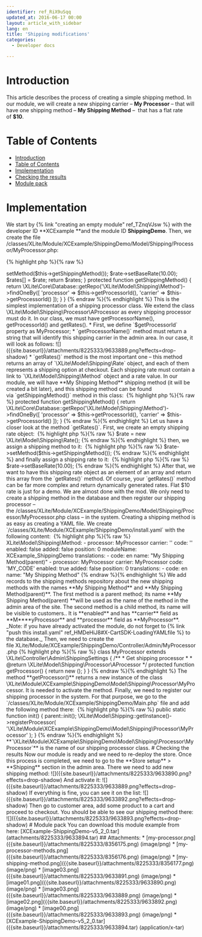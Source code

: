 ```yaml
---
identifier: ref_RiX9uSqq
updated_at: 2016-06-17 00:00
layout: article_with_sidebar
lang: en
title: 'Shipping modifications'
categories:
  - Developer docs

---
```



# Introduction

This article describes the process of creating a simple shipping method. In our module, we will create a new shipping carrier – **My Processor** – that will have one shipping method – **My Shipping Method** –  that has a flat rate of **$10**.

# Table of Contents

*   [Introduction](#introduction)
*   [Table of Contents](#table-of-contents)
*   [Implementation](#implementation)
*   [Checking the results](#checking-the-results)
*   [Module pack](#module-pack)

# Implementation

We start by {% link "creating an empty module" ref_TZnqVJsw %} with the developer ID **XCExample **and the module ID **ShippingDemo**. Then, we create the file  
<X-Cart>/classes/XLite/Module/XCExample/ShippingDemo/Model/Shipping/Processor/MyProcessor.php: 

{% highlight php %}{% raw %}
<?php

namespace XLite\Module\XCExample\ShippingDemo\Model\Shipping\Processor;

class MyProcessor extends \XLite\Model\Shipping\Processor\AProcessor
{
   /**
    * Returns processor Id
    *
    * @return string
    */
   public function getProcessorId()
   {
       return 'MyProcessor';
   }

   /**
    * Returns url for sign up
    *
    * @return string
    */
   public function getSettingsURL()
   {
       return \XLite\Module\XCExample\ShippingDemo\Main::getSettingsForm();
   }

   /**
    * Returns processor name
    *
    * @return string
    */
   public function getProcessorName()
   {
       return 'My Processor';
   }

   public function getRates($data, $ignoreCache)
   {
       $rates = array();

       $rate = new \XLite\Model\Shipping\Rate();
       $rate->setMethod($this->getShippingMethod());
       $rate->setBaseRate(10.00);

       $rates[] = $rate;

       return $rates;
   }

   protected function getShippingMethod()
   {
       return \XLite\Core\Database::getRepo('\XLite\Model\Shipping\Method')->findOneBy([
           'processor' => $this->getProcessorId(),
           'carrier'   => $this->getProcessorId()
       ]);
   }
}
{% endraw %}{% endhighlight %}

This is the simplest implementation of a shipping processor class. We extend the class \XLite\Model\Shipping\Processor\AProcessor as every shipping processor must do it. In our class, we must have getProcessorName(), getProcessorId() and getRates().

*   First, we define `$getProcessorId` property as MyProcessor;
*   `getProcessorName()` method must return a string that will identify this shipping carrier in the admin area. In our case, it will look as follows:  
    ![]({{site.baseurl}}/attachments/8225333/9633889.png?effects=drop-shadow)
*   `getRates()` method is the most important one – this method returns an array of `\XLite\Model\Shipping\Rate` object, and each of them represents a shipping option at checkout. Each shipping rate must contain a link to `\XLite\Model\Shipping\Method` object and a rate value. In our module, we will have **My Shipping Method** shipping method (it will be created a bit later), and this shipping method can be found via `getShippingMethod()` method in this class: 

{% highlight php %}{% raw %}
protected function getShippingMethod()
{
   return \XLite\Core\Database::getRepo('\XLite\Model\Shipping\Method')->findOneBy([
       'processor' => $this->getProcessorId(),
       'carrier'   => $this->getProcessorId()
   ]);
}
{% endraw %}{% endhighlight %}

Let us have a closer look at the method `getRates()`. First, we create an empty shipping rate object: 

{% highlight php %}{% raw %}
$rate = new \XLite\Model\Shipping\Rate();
{% endraw %}{% endhighlight %}

then, we assign a shipping method to it: 

{% highlight php %}{% raw %}
$rate->setMethod($this->getShippingMethod());
{% endraw %}{% endhighlight %}

and finally assign a shipping rate to it: 

{% highlight php %}{% raw %}
$rate->setBaseRate(10.00);
{% endraw %}{% endhighlight %}

After that, we want to have this shipping rate object as an element of an array and return this array from the `getRates()` method.

Of course, your `getRates()` method can be far more complex and return dynamically generated rates. Flat $10 rate is just for a demo.

We are almost done with the mod. We only need to create a shipping method in the database and then register our shipping processor – the <X-Cart>/classes/XLite/Module/XCExample/ShippingDemo/Model/Shipping/Processor/MyProcessor.php class – in the system.

Creating a shipping method is as easy as creating a YAML file. We create `<X-Cart>/classes/XLite/Module/XCExample/ShippingDemo/install.yaml` with the following content: 

{% highlight php %}{% raw %}
XLite\Model\Shipping\Method:
 - processor: MyProcessor
   carrier: ''
   code: ''
   enabled: false
   added: false
   position: 0
   moduleName: XCExample_ShippingDemo
   translations:
     - code: en
       name: "My Shipping Method(parent)"
 - processor: MyProcessor
   carrier: MyProcessor
   code: 'MY_CODE'
   enabled: true
   added: false
   position: 0
   translations:
     - code: en
       name: "My Shipping Method"
{% endraw %}{% endhighlight %}

We add records to the shipping methods repository about the new shipping methods with the names **My Shipping Method** and **My Shipping Method(parent)**.

The first method is a parent method; its name **My Shipping Method(parent) **will be used as the name of the method in the admin area of the site. The second method is a child method, its name will be visible to customers.. It is **enabled** and has **carrier** field as **M****yProcessor** and **processor** field as **MyProcessor**.

_Note: if you have already activated the module, do not forget to {% link "push this install.yaml" ref_HMDeHiJ8#X-CartSDK-LoadingYAMLfile %} to the database._

Then, we need to create the file XLite/Module/XCExample/ShippingDemo/Controller/Admin/MyProcessor.php

{% highlight php %}{% raw %}
class MyProcessor extends \XLite\Controller\Admin\ShippingSettings
{
   /**
    * Get shipping processor
    *
    * @return \XLite\Model\Shipping\Processor\AProcessor
    */
   protected function getProcessor()
   {
       return new ();
   }
}
{% endraw %}{% endhighlight %}

The method **getProcessor()** returns a new instance of the class \XLite\Module\XCExample\ShippingDemo\Model\Shipping\Processor\MyProcessor.

It is needed to activate the method.

Finally, we need to register our shipping processor in the system. For that purpose, we go to the `<X-Cart>/classes/XLite/Module/XCExample/ShippingDemo/Main.php` file and add the following method there: 

{% highlight php %}{% raw %}
   public static function init()
{
   parent::init();

   \XLite\Model\Shipping::getInstance()->registerProcessor(
       '\XLite\Module\XCExample\ShippingDemo\Model\Shipping\Processor\MyProcessor'
   );
}
{% endraw %}{% endhighlight %}

**`\XLite\Module\XCExample\ShippingDemo\Model\Shipping\Processor\MyProcessor`** is the name of our shipping processor class.

# Checking the results

Now our module is ready and we need to re-deploy the store. Once this process is completed, we need to go to the **Store setup** > **Shipping** section in the admin area.

There we need to add new shipping method:

![]({{site.baseurl}}/attachments/8225333/9633890.png?effects=drop-shadow)

And activate it:

![]({{site.baseurl}}/attachments/8225333/9633889.png?effects=drop-shadow)

If everything is fine, you can see it on the list:

![]({{site.baseurl}}/attachments/8225333/9633892.png?effects=drop-shadow)  

Then go to customer area, add some product to a cart and proceed to checkout. You should be able to see our shipping method there:

![]({{site.baseurl}}/attachments/8225333/9633893.png?effects=drop-shadow)  

# Module pack

You can download this module example from here: [XCExample-ShippingDemo-v5_2_0.tar](attachments/8225333/9633894.tar)

## Attachments:

* [my-processor.png]({{site.baseurl}}/attachments/8225333/8356175.png) (image/png)  
* [my-processor-methods.png]({{site.baseurl}}/attachments/8225333/8356176.png) (image/png)  
* [my-shipping-method.png]({{site.baseurl}}/attachments/8225333/8356177.png) (image/png)  
* [image03.png]({{site.baseurl}}/attachments/8225333/9633891.png) (image/png)  
* [image01.png]({{site.baseurl}}/attachments/8225333/9633890.png) (image/png)  
* [image03.png]({{site.baseurl}}/attachments/8225333/9633889.png) (image/png)  
* [image02.png]({{site.baseurl}}/attachments/8225333/9633892.png) (image/png)  
* [image00.png]({{site.baseurl}}/attachments/8225333/9633893.png) (image/png)  
* [XCExample-ShippingDemo-v5_2_0.tar]({{site.baseurl}}/attachments/8225333/9633894.tar) (application/x-tar)